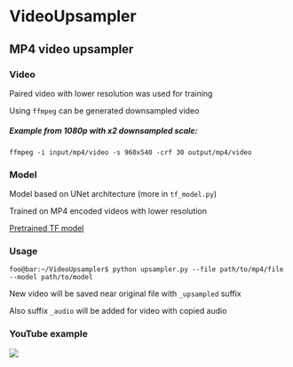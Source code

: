 # VideoUpsampler

## MP4 video upsampler
### Video
Paired video with lower resolution was used for training

Using `ffmpeg` can be generated downsampled video

##### Example from 1080p with x2 downsampled scale:
```console
ffmpeg -i input/mp4/video -s 960x540 -crf 30 output/mp4/video
```

### Model
Model based on UNet architecture (more in `tf_model.py`)

Trained on MP4 encoded videos with lower resolution

[Pretrained TF model](https://drive.google.com/file/d/1NlSXLaTOdkk41eQEy10R3Bag0WxsTqnq/view?usp=sharing)

### Usage
```console
foo@bar:~/VideoUpsampler$ python upsampler.py --file path/to/mp4/file --model path/to/model 
```
New video will be saved near original file with `_upsampled` suffix

Also suffix `_audio` will be added for video with copied audio

### YouTube example
<a href="http://www.youtube.com/watch?feature=player_embedded&v=
7XsLhcHGr0s" target="_blank"><img src="http://img.youtube.com/vi/7XsLhcHGr0s/0.jpg"/></a>